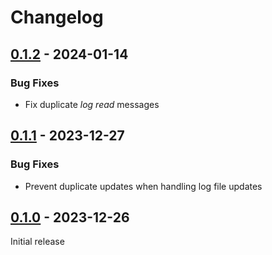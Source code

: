 # Changelog

## [0.1.2] - 2024-01-14

### Bug Fixes
* Fix duplicate _log read_ messages

## [0.1.1] - 2023-12-27

### Bug Fixes
* Prevent duplicate updates when handling log file updates

## [0.1.0] - 2023-12-26

Initial release

[unreleased]: https://github.com/rfvgyhn/gtfo-log-tracker/compare/v0.1.2...HEAD
[0.1.2]: https://github.com/rfvgyhn/gtfo-log-tracker/compare/v0.1.1...v0.1.2
[0.1.1]: https://github.com/rfvgyhn/gtfo-log-tracker/compare/v0.1.0...v0.1.1
[0.1.0]: https://github.com/rfvgyhn/gtfo-log-tracker/compare/a4584bf0...HEAD